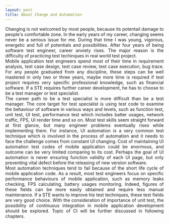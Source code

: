 ```yaml
---
layout: post
title: About Change and Automation
---
```

<div style="text-align: justify">Changing is not welcomed by most people, because its potentail damage to people's comfortable zone. In the early years of my career, changing seems never be a serious issue for me. During that time I was young, vigorous, energetic and full of potentials and possibilities. After four years of being software test engineer, career anxiety rises. The major reason is the difficulty of practicing test techinques in real world test project.</div>

<div style="text-align: justify">Mobile application test engineers spend most of their time in requirement analysis, test case design, test case review, test case execution, bug trace. For any people graduated from any discipline, these steps can be well mastered in only two or three years, maybe more time is required if test project requires very specific professional knowledge, such as financial software. If a STE requires further career development, he has to choose to be a test manager or test specialist.<div>

<div style="text-align: justify">The career path to be a test specialist is more difficult than be a test manager. The core target for test specialist is using test code to examine   the behaviour of software in various ways and levels, such as function test, unit test, UI test, performance test which includes batter usages, network traffic, FPS, UI render time and so on. Most test skills seem straight forward at first glance, but many engineer problems eventually rises while implementing them. For instance, UI automation is a very common test technique which is involved in the process of automation and it needs to face the challenge comes from constant UI changing. Cost of maintaining UI automation test codes of mobile application could be enormous, and outcome can be very limited comparing to its cost. Perhaps the goal of UI automation is never ensuring function validity of each UI page, but only preventing vital defect before the releasing of new version software.</div>

<div style="text-align: justify">Most automation techniques tend to fail because of the short life cycle of mobile application code. As a result, most test engineers focus on specific performance behaviours of mobile application, such as memory leaks checking, FPS calculating, battery usages monitoring. Indeed, figures of these fields can be more easily obtained and require less manual maintenance. If a STE wants to improve his test techniques, these test fields are very good choice. With the consideration of importance of unit test, the possibility of continuous integration in mobile application development should be explored. Topic of CI will be further discussed in following chapters.<div>




